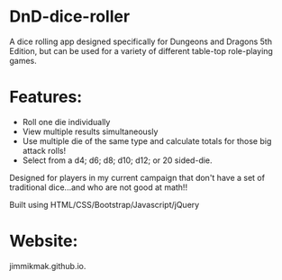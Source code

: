 # DnD-dice-roller

A dice rolling app designed specifically for Dungeons and Dragons 5th Edition, but can be used for a variety of different table-top role-playing games. 

# Features: 
- Roll one die individually
- View multiple results simultaneously
- Use multiple die of the same type and calculate totals for those big attack rolls!
- Select from a d4; d6; d8; d10; d12; or 20 sided-die.

Designed for players in my current campaign that don't have a set of traditional dice...and who are not good at math!!
 
Built using HTML/CSS/Bootstrap/Javascript/jQuery

# Website:
jimmikmak.github.io.
